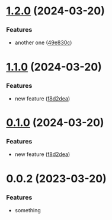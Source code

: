 # [1.2.0](https://github.com/mikesmithgh/test/compare/v1.1.0...v1.2.0) (2024-03-20)


### Features

* another one ([49e830c](https://github.com/mikesmithgh/test/commit/49e830c56ea098f58c0b701002590d2bbca3e592))

# [1.1.0](https://github.com/mikesmithgh/test/compare/v1.0.0...v1.1.0) (2024-03-20)


### Features

* new feature ([f8d2dea](https://github.com/mikesmithgh/test/commit/f8d2dea8f965fc9283f4b8e916387dd3a67c865d))

# [0.1.0](https://github.com/mikesmithgh/test/compare/v0.0.2...v0.1.0) (2024-03-20)


### Features

* new feature ([f8d2dea](https://github.com/mikesmithgh/test/commit/f8d2dea8f965fc9283f4b8e916387dd3a67c865d))

# 0.0.2 (2023-03-20)


### Features

* something
